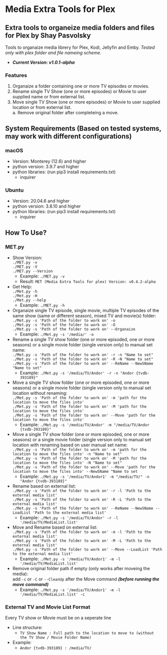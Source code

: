 # Media Extra Tools for Plex

## **Extra tools to organeize media folders and files for Plex by Shay Pasvolsky**

Tools to organaize media librery for Plex, Kodi, Jellyfin and Emby.
*Tested only with plex folder and file nameing scheme.*

- ***Current Version: v1.0.1-alpha***

### Features

1. Organaize a folder containing one or more TV episodes or movies.
2. Rename single TV Show (one or more episodes) or Movie to user supplied name or from external list.
3. Move single TV Show (one or more episodes) or Movie to user supplied location or from external list.  
    a. Remove original folder after completeing a move.

## System Requirements (Based on tested systems, may work with different configurations)

### macOS

- Version: Monterey (12.6) and higher
- python version: 3.9.7 and higher
- python libraries: (run pip3 install requirements.txt)
    - inquirer

### Ubuntu

- Version: 20.04.6 and higher
- python version: 3.8.10 and higher
- python libraries: (run pip3 install requirements.txt)
    - inquirer

## How To Use?  
  
### MET.py

- Show Version:  
    `./MET.py -v`  
    `./MET.py -V`  
    `./MET.py --Version`  
    - Example: `./MET.py -v`  
    - Result: `MET (Media Extra Tools for plex) Version: v0.4.2-alpha`  
- Get Help:  
    `./Met.py -h`  
    `./Met.py -H`  
    `./Met.py --help`  
    - Example: `./MET.py -h`  
- Organaize single TV episode, single movie, multiple TV episodes of the same show (same or different season), mixed TV and movie(s) folder:  
    `./Met.py -s 'Path of the folder to work on' -o`  
    `./Met.py -s 'Path of the folder to work on' -O`  
    `./Met.py -s 'Path of the folder to work on' --Organaize`  
    - Example: `./Met.py -s '/media/' -o`  
- Rename a single TV show folder (one or more episoded, one or more seasons) or a single movie folder (single version only) to manual set name:  
    `./Met.py -s 'Path of the folder to work on' -r -n "Name to set"`  
    `./Met.py -s 'Path of the folder to work on' -R -N "Name to set"`  
    `./Met.py -s 'Path of the folder to work on' --ReName --NewSName "Name to set"`  
    - Example: `./Met.py -s '/media/TV/Andor' -r -n "Andor {tvdb-393189}"`  
- Move a single TV show folder (one or more episoded, one or more seasons) or a single movie folder (single version only to manual set location without renaming:  
    `./Met.py -s 'Path of the folder to work on' -m 'path for the location to move the files into'`  
    `./Met.py -s 'Path of the folder to work on' -M 'path for the location to move the files into'`  
    `./Met.py -s 'Path of the folder to work on' --Move 'path for the location to move the files into'`  
    - Example: `./Met.py -s '/media/TV/Andor' -m "/media/TV/Andor {tvdb-393189}"`  
- Move a single TV show folder (one or more episoded, one or more seasons) or a single movie folder (single version only to manual set location with renaming based on user manual set name:  
    `./Met.py -s 'Path of the folder to work on' -m 'path for the location to move the files into' -n "Name to set"`  
    `./Met.py -s 'Path of the folder to work on' -M 'path for the location to move the files into' -N "Name to set"`  
    `./Met.py -s 'Path of the folder to work on' --Move 'path for the location to move the files into' --NewSName "Name to set`  
    - Example: `./Met.py -s '/media/TV/Andor1' -m "/media/TV/" -n "Andor {tvdb-393189}"`  
- Rename based on external list:  
    `./Met.py -s 'Path of the folder to work on' -r -l 'Path to the external media list'`  
    `./Met.py -s 'Path of the folder to work on' -R -L 'Path to the external media list'`  
    `./Met.py -s 'Path of the folder to work on' --ReName --NewSName --LoadList 'Path to the external media list'`  
    - Example: `./Met.py -s '/media/TV/Andor' -r -l '/media/TV/MediaList.list'`  
- Move and Rename based on external list:  
    `./Met.py -s 'Path of the folder to work on' -m -l 'Path to the external media list'`  
    `./Met.py -s 'Path of the folder to work on' -M -L 'Path to the external media list'`  
    `./Met.py -s 'Path of the folder to work on' --Move --LoadList 'Path to the external media list'`  
    - Example: `./Met.py -s '/media/TV/Andor1' -m -l '/media/TV/MediaList.list'`  
- Remove original folder path if empty (only works after moveing the media):  
    add `-c` or `-C` or `--CleanUp` after the Move command ***(before running the move command)***  
    - Example: `./Met.py -s '/media/TV/Andor1' -m -l '/media/TV/MediaList.list' -c`  

### External TV and Movie List Format

Every TV show or Movie must be on a seperate line  

- Line structure:  
    - `TV Show Name : Full path to the location to move to (without the TV Show / Movie Folder Name)`  
- Example:  
    - `Andor {tvdb-393189} : /media/TV/`  
